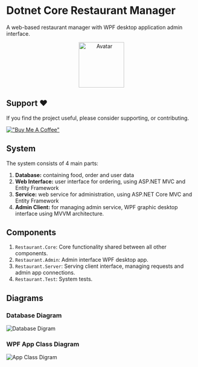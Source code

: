 # Dotnet Core Restaurant Manager

A web-based restaurant manager with WPF desktop application admin interface.

<div align="center">
  <img src="https://media.githubusercontent.com/media/dubniczky/Restaurant-Manager/main/assets/logo-transparent.png" alt="Avatar" width="120" height="120"/>
</div>

## Support ❤️

If you find the project useful, please consider supporting, or contributing.

[!["Buy Me A Coffee"](https://www.buymeacoffee.com/assets/img/custom_images/orange_img.png)](https://www.buymeacoffee.com/dubniczky)

## System

The system consists of 4 main parts:

1. **Database:** containing food, order and user data
1. **Web Interface:** user interface for ordering, using ASP.NET MVC and Entity Framework
1. **Service:** web service for administration, using ASP.NET Core MVC and Entity Framework
1. **Admin Client:** for managing admin service, WPF graphic desktop interface using MVVM architecture.

## Components

1. `Restaurant.Core`: Core functionality shared between all other components.
1. `Restaurant.Admin`: Admin interface WPF desktop app.
1. `Restaurant.Server`: Serving client interface, managing requests and admin app connections.
1. `Restaurant.Test`: System tests.

## Diagrams

### Database Diagram

![Database Digram](/diagrams/database-diagram.jpg)

### WPF App Class Diagram

![App Class Digram](/diagrams/class-diagram.png)